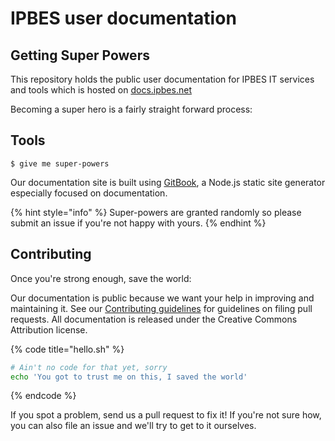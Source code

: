 # IPBES user documentation

## Getting Super Powers

This repository holds the public user documentation for IPBES IT services and tools which is hosted on [docs.ipbes.net](https://docs.ipbes.net)

Becoming a super hero is a fairly straight forward process:

## Tools

```
$ give me super-powers
```

Our documentation site is built using [GitBook](https://github.com/GitbookIO/gitbook/), a Node.js static site generator especially focused on documentation.

{% hint style="info" %}
 Super-powers are granted randomly so please submit an issue if you're not happy with yours.
{% endhint %}

## Contributing

Once you're strong enough, save the world:

Our documentation is public because we want your help in improving and maintaining it. See our [Contributing guidelines](https://docs.ipbes.net/introduction/contributing-to-the-ipbes-user-documentation) for guidelines on filing pull requests. All documentation is released under the Creative Commons Attribution license.

{% code title="hello.sh" %}
```bash
# Ain't no code for that yet, sorry
echo 'You got to trust me on this, I saved the world'
```
{% endcode %}

If you spot a problem, send us a pull request to fix it! If you're not sure how, you can also file an issue and we'll try to get to it ourselves.



